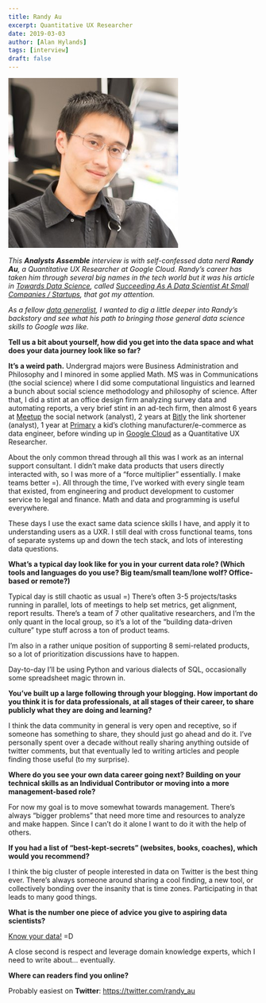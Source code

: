 ```yaml
---
title: Randy Au
excerpt: Quantitative UX Researcher
date: 2019-03-03
author: [Alan Hylands]
tags: [interview]
draft: false
---
```

![Randy Au](img/randy_au.jpg)

_This **Analysts Assemble** interview is with self-confessed data nerd **Randy Au**, a Quantitative UX Researcher at Google Cloud. Randy&#8217;s career has taken him through several big names in the tech world but it was his article in [Towards Data Science](https://towardsdatascience.com), called [Succeeding As A Data Scientist At Small Companies / Startups](https://towardsdatascience.com/succeeding-as-a-data-scientist-in-small-companies-startups-92f59e22bd8c), that got my attention._

_As a fellow [data generalist][1], I wanted to dig a little deeper into Randy&#8217;s backstory and see what his path to bringing those general data science skills to Google was like._

**Tell us a bit about yourself, how did you get into the data space and what does your data journey look like so far?**

**It&#8217;s a weird path.** Undergrad majors were Business Administration and Philosophy and I minored in some applied Math. MS was in Communications (the social science) where I did some computational linguistics and learned a bunch about social science methodology and philosophy of science. After that, I did a stint at an office design firm analyzing survey data and automating reports, a very brief stint in an ad-tech firm, then almost 6 years at [Meetup][2] the social network (analyst), 2 years at [Bitly][3] the link shortener (analyst), 1 year at [Primary][4] a kid&#8217;s clothing manufacturer/e-commerce as data engineer, before winding up in [Google Cloud][5] as a Quantitative UX Researcher.

About the only common thread through all this was I work as an internal support consultant. I didn&#8217;t make data products that users directly interacted with, so I was more of a &#8220;force multiplier&#8221; essentially. I make teams better =). All through the time, I&#8217;ve worked with every single team that existed, from engineering and product development to customer service to legal and finance. Math and data and programming is useful everywhere.

These days I use the exact same data science skills I have, and apply it to understanding users as a UXR. I still deal with cross functional teams, tons of separate systems up and down the tech stack, and lots of interesting data questions.

**What’s a typical day look like for you in your current data role? (Which tools and languages do you use? Big team/small team/lone wolf? Office-based or remote?)**

Typical day is still chaotic as usual =) There&#8217;s often 3-5 projects/tasks running in parallel, lots of meetings to help set metrics, get alignment, report results. There&#8217;s a team of 7 other qualitative researchers, and I&#8217;m the only quant in the local group, so it&#8217;s a lot of the &#8220;building data-driven culture&#8221; type stuff across a ton of product teams.

I&#8217;m also in a rather unique position of supporting 8 semi-related products, so a lot of prioritization discussions have to happen.

Day-to-day I&#8217;ll be using Python and various dialects of SQL, occasionally some spreadsheet magic thrown in.

**You&#8217;ve built up a large following through your blogging. How important do you think it is for data professionals, at all stages of their career, to share publicly what they are doing and learning?**

I think the data community in general is very open and receptive, so if someone has something to share, they should just go ahead and do it. I&#8217;ve personally spent over a decade without really sharing anything outside of twitter comments, but that eventually led to writing articles and people finding those useful (to my surprise).

**Where do you see your own data career going next? Building on your technical skills as an Individual Contributor or moving into a more management-based role?**

For now my goal is to move somewhat towards management. There&#8217;s always &#8220;bigger problems&#8221; that need more time and resources to analyze and make happen. Since I can&#8217;t do it alone I want to do it with the help of others.

**If you had a list of “best-kept-secrets” (websites, books, coaches), which would you recommend?**

I think the big cluster of people interested in data on Twitter is the best thing ever. There&#8217;s always someone around sharing a cool finding, a new tool, or collectively bonding over the insanity that is time zones. Participating in that leads to many good things.

**What is the number one piece of advice you give to aspiring data scientists?**

[Know your data!](https://towardsdatascience.com/data-science-foundations-know-your-data-really-really-know-it-a6bb97eb991c?source=friends_link&sk=42f1c02883e744df7dbb618373312244) =D

A close second is respect and leverage domain knowledge experts, which I need to write about&#8230; eventually.

**Where can readers find you online?**

Probably easiest on **Twitter**: <https://twitter.com/randy_au>

 [1]: https://alanhylands.com/generalists-real-data-science-unicorns/
 [2]: https://www.meetup.com/
 [3]: https://bitly.com/
 [4]: https://www.primary.com/
 [5]: https://cloud.google.com/